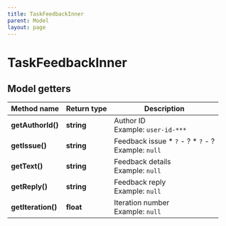 ```yaml
---
title: TaskFeedbackInner
parent: Model
layout: page
---
```


# TaskFeedbackInner

## Model getters

Method name | Return type | Description
------------ | ------------- | -------------
**getAuthorId()** | **string** | Author ID <br>Example: `user-id-***` 
**getIssue()** | **string** | Feedback issue   * `?` - ?   * `?` - ? <br>Example: `null` 
**getText()** | **string** | Feedback details <br>Example: `null` 
**getReply()** | **string** | Feedback reply <br>Example: `null` 
**getIteration()** | **float** | Iteration number <br>Example: `null` 


